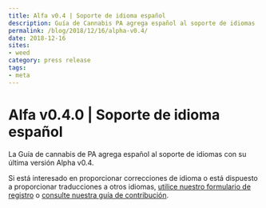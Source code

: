 ```yaml
---
title: Alfa v0.4 | Soporte de idioma español
description: Guía de Cannabis PA agrega español al soporte de idiomas
permalink: /blog/2018/12/16/alpha-v0.4/
date: 2018-12-16
sites:
- weed
category: press release
tags: 
- meta
---
```

<Ads />

# Alfa v0.4.0 | Soporte de idioma español

La Guía de cannabis de PA agrega español al soporte de idiomas con su última versión Alpha v0.4.

Si está interesado en proporcionar correcciones de idioma o está dispuesto a proporcionar traducciones a otros idiomas, [utilice nuestro formulario de registro](/es/#buscando-colaboradores) o [consulte nuestra guía de contribución](/es/guide/#como-contribuir).

<Referral />
<Ads />